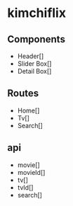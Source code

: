 # kimchiflix

## Components

- Header[]
- Slider Box[]
- Detail Box[]

## Routes

- Home[]
- Tv[]
- Search[]

## api

- movie[]
- movieId[]
- tv[]
- tvId[]
- search[]
